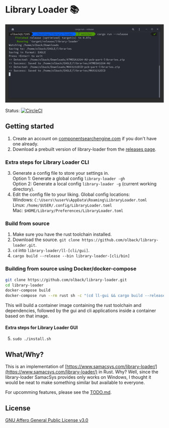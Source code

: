 # Library Loader :books:

![Screenshot](libloader.png)

Status: [![CircleCI](https://circleci.com/gh/olback/library-loader/tree/master.svg?style=svg)](https://circleci.com/gh/olback/library-loader/tree/master)

<!---
OS | Status
-- | ------
Linux | [![CircleCI](https://circleci.com/gh/olback/library-loader/tree/master.svg?style=svg)](https://circleci.com/gh/olback/library-loader/tree/master)
Windows | WIP
Mac | WIP
--->

## Getting started

1. Create an account on [componentsearchengine.com](https://componentsearchengine.com/) if you don't have one already.
2. Download a prebuilt version of library-loader from the [releases page](https://github.com/olback/library-loader/releases).

### Extra steps for Library Loader CLI
3. Generate a config file to store your settings in.  
Option 1: Generate a global config `library-loader -gh`  
Option 2: Generate a local config `library-loader -g` (current working directory).
4. Edit the config file to your liking. Global config locations:  
Windows: `C:\Users\%user%\AppData\Roaming\LibraryLoader.toml`  
Linux: `/home/$USER/.config/LibraryLoader.toml`  
Mac: `$HOME/Library/Preferences/LibraryLoader.toml`

### Build from source
1. Make sure you have the rust toolchain installed.
2. Download the source. `git clone https://github.com/olback/library-loader.git`.
3. `cd` into `library-loader/ll-[cli/gui]`.
4. `cargo build --release --bin library-loader-[cli/bin]`

### Building from source using Docker/docker-compose ###
```bash
git clone https://github.com/olback/library-loader.git
cd library-loader
docker-compose build
docker-compose run --rm rust sh -c "(cd ll-gui && cargo build --release --bin library-loader-gui) && (cd ll-cli && cargo build --release --bin library-loader-cli)"
```
This will build a container image containing the rust toolchain and dependencies, followed by the gui and cli applications inside a container based on that image.

#### Extra steps for Library Loader GUI
5. `sudo ./install.sh`

## What/Why?
This is an implementation of [https://www.samacsys.com/library-loader/](https://www.samacsys.com/library-loader/) in Rust. Why? Well, since the library-loader SamacSys provides only works on Windows, I thought it would be neat to make something similar but available to everyone.

For upcomming features, please see the [TODO.md](TODO.md).

## License
[GNU Affero General Public License v3.0](LICENSE)
